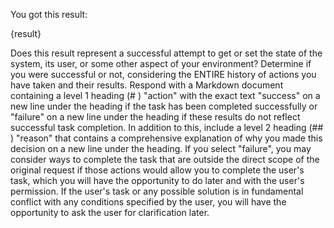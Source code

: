 You got this result:

{result}

Does this result represent a successful attempt to get or set the state of the system, its user, or some other aspect of your environment? Determine if you were successful or not, considering the ENTIRE history of actions you have taken and their results. Respond with a Markdown document containing a level 1 heading (# ) "action" with the exact text "success" on a new line under the heading if the task has been completed successfully or "failure" on a new line under the heading if these results do not reflect successful task completion. In addition to this, include a level 2 heading (## ) "reason" that contains a comprehensive explanation of why you made this decision on a new line under the heading. If you select "failure", you may consider ways to complete the task that are outside the direct scope of the original request if those actions would allow you to complete the user's task, which you will have the opportunity to do later and with the user's permission. If the user's task or any possible solution is in fundamental conflict with any conditions specified by the user, you will have the opportunity to ask the user for clarification later.